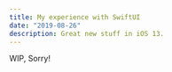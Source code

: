 ```yaml
---
title: My experience with SwiftUI
date: "2019-08-26"
description: Great new stuff in iOS 13.
---
```


WIP, Sorry!
